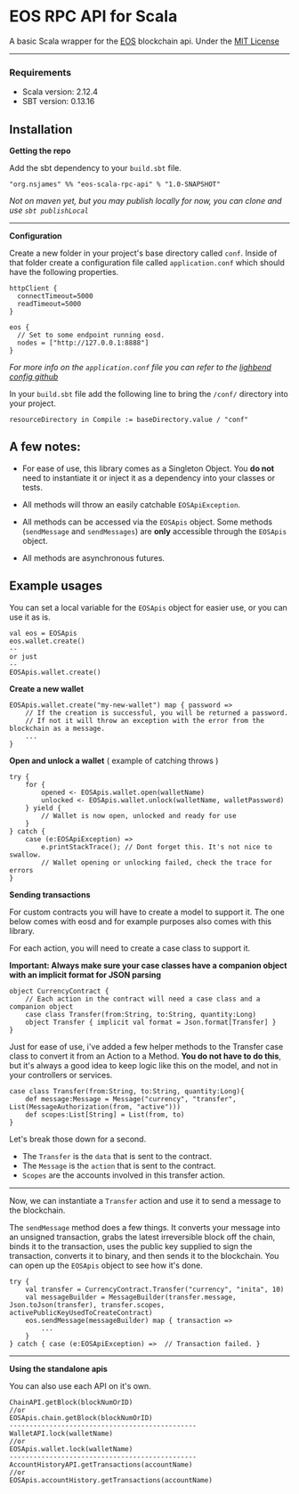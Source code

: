 # EOS RPC API for Scala

A basic Scala wrapper for the [EOS](https://github.com/EOSIO) blockchain api. Under the [MIT License](https://raw.githubusercontent.com/nsjames/EOS-Scala-RPC-API/master/license)

---

### Requirements
* Scala version: 2.12.4
* SBT version: 0.13.16


## Installation


**Getting the repo**

Add the sbt dependency to your `build.sbt` file.
```
"org.nsjames" %% "eos-scala-rpc-api" % "1.0-SNAPSHOT"
```
*Not on maven yet, but you may publish locally for now, you can clone and use `sbt publishLocal`*

---

**Configuration**

Create a new folder in your project's base directory called `conf`. Inside of that folder create a
configuration file called `application.conf` which should have the following properties.
```
httpClient {
  connectTimeout=5000
  readTimeout=5000
}

eos {
  // Set to some endpoint running eosd.  
  nodes = ["http://127.0.0.1:8888"]
}
```
*For more info on the `application.conf` file you can refer to the 
[lighbend config github](https://github.com/lightbend/config)*


In your `build.sbt` file add the following line to bring the `/conf/` directory into
your project.
```
resourceDirectory in Compile := baseDirectory.value / "conf"
```



## A few notes: 

* For ease of use, this library comes as a Singleton Object. 
You **do not** need to instantiate it or inject it as a dependency into your classes or tests.

* All methods will throw an easily catchable `EOSApiException`. 

* All methods can be accessed via the `EOSApis` object. Some methods (`sendMessage` and `sendMessages`)
are **only** accessible through the `EOSApis` object.

* All methods are asynchronous futures.


## Example usages

You can set a local variable for the `EOSApis` object for easier use, or you can use it as is.
```
val eos = EOSApis
eos.wallet.create()
--
or just
-- 
EOSApis.wallet.create()
```

**Create a new wallet**
```
EOSApis.wallet.create("my-new-wallet") map { password =>
    // If the creation is successful, you will be returned a password.
    // If not it will throw an exception with the error from the blockchain as a message.
    ...
}
```

**Open and unlock a wallet** ( example of catching throws )
```
try {
    for {
        opened <- EOSApis.wallet.open(walletName)
        unlocked <- EOSApis.wallet.unlock(walletName, walletPassword)
    } yield {
        // Wallet is now open, unlocked and ready for use
    }
} catch {
    case (e:EOSApiException) => 
        e.printStackTrace(); // Dont forget this. It's not nice to swallow.
        // Wallet opening or unlocking failed, check the trace for errors
}
```

**Sending transactions**

For custom contracts you will have to create a model to support it. The one below comes with
eosd and for example purposes also comes with this library.

For each action, you will need to create a case class to support it.

**Important: Always make sure your case classes have a companion object with an implicit
format for JSON parsing**
```
object CurrencyContract {
    // Each action in the contract will need a case class and a companion object
    case class Transfer(from:String, to:String, quantity:Long)
    object Transfer { implicit val format = Json.format[Transfer] }
}
```

Just for ease of use, i've added a few helper methods to the Transfer case class to convert it 
from an Action to a Method. **You do not have to do this**, but it's always a good idea to keep logic like this
on the model, and not in your controllers or services.
```
case class Transfer(from:String, to:String, quantity:Long){
    def message:Message = Message("currency", "transfer", List(MessageAuthorization(from, "active")))
    def scopes:List[String] = List(from, to)
}
```
Let's break those down for a second.
* The `Transfer` is the `data` that is sent to the contract.
* The `Message` is the `action` that is sent to the contract.
* `Scopes` are the accounts involved in this transfer action.

---

Now, we can instantiate a `Transfer` action and use it to send a message to the blockchain.

The `sendMessage` method does a few things. It converts your message into an unsigned transaction,
grabs the latest irreversible block off the chain, binds it to the transaction, uses the public key
supplied to sign the transaction, converts it to binary, and then sends it to the blockchain.
You can open up the `EOSApis` object to see how it's done.
```
try {
    val transfer = CurrencyContract.Transfer("currency", "inita", 10)
    val messageBuilder = MessageBuilder(transfer.message, Json.toJson(transfer), transfer.scopes, activePublicKeyUsedToCreateContract)
    eos.sendMessage(messageBuilder) map { transaction =>
        ...
    }
} catch { case (e:EOSApiException) =>  // Transaction failed. }
```

---

**Using the standalone apis**

You can also use each API on it's own.
```
ChainAPI.getBlock(blockNumOrID)
//or
EOSApis.chain.getBlock(blockNumOrID)
-----------------------------------------------
WalletAPI.lock(walletName)
//or
EOSApis.wallet.lock(walletName)
-----------------------------------------------
AccountHistoryAPI.getTransactions(accountName)
//or
EOSApis.accountHistory.getTransactions(accountName)

```




